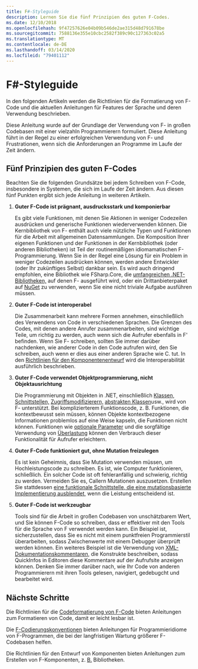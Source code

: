 ```yaml
---
title: F#-Styleguide
description: Lernen Sie die fünf Prinzipien des guten F-Codes.
ms.date: 12/10/2018
ms.openlocfilehash: 9f47257626e04b09b546de2ae315d48d791678be
ms.sourcegitcommit: 7588136e355e10cbc2582f389c90c127363c02a5
ms.translationtype: MT
ms.contentlocale: de-DE
ms.lasthandoff: 03/14/2020
ms.locfileid: "79401112"
---
```

# <a name="f-style-guide"></a>F#-Styleguide

In den folgenden Artikeln werden die Richtlinien für die Formatierung von F-Code und die aktuellen Anleitungen für Features der Sprache und deren Verwendung beschrieben.

Diese Anleitung wurde auf der Grundlage der Verwendung von F- in großen Codebasen mit einer vielzahln Programmierern formuliert. Diese Anleitung führt in der Regel zu einer erfolgreichen Verwendung von F- und Frustrationen, wenn sich die Anforderungen an Programme im Laufe der Zeit ändern.

## <a name="five-principles-of-good-f-code"></a>Fünf Prinzipien des guten F-Codes

Beachten Sie die folgenden Grundsätze bei jedem Schreiben von F-Code, insbesondere in Systemen, die sich im Laufe der Zeit ändern. Aus diesen fünf Punkten ergibt sich jede Anleitung in weiteren Artikeln.

1. **Guter F-Code ist prägnant, ausdrucksstark und komponierbar**

    Es gibt viele Funktionen, mit denen Sie Aktionen in weniger Codezeilen ausdrücken und generische Funktionen wiederverwenden können. Die Kernbibliothek von F- enthält auch viele nützliche Typen und Funktionen für die Arbeit mit allgemeinen Datensammlungen. Die Komposition Ihrer eigenen Funktionen und der Funktionen in der Kernbibliothek (oder anderen Bibliotheken) ist Teil der routinemäßigen idiomamatischen F-Programmierung. Wenn Sie in der Regel eine Lösung für ein Problem in weniger Codezeilen ausdrücken können, werden andere Entwickler (oder Ihr zukünftiges Selbst) dankbar sein. Es wird auch dringend empfohlen, eine Bibliothek wie FSharp.Core, die [umfangreichen .NET-Bibliotheken,](../../../api/index.md) auf denen F- ausgeführt wird, oder ein Drittanbieterpaket auf [NuGet](https://www.nuget.org/) zu verwenden, wenn Sie eine nicht triviale Aufgabe ausführen müssen.

2. **Guter F-Code ist interoperabel**

    Die Zusammenarbeit kann mehrere Formen annehmen, einschließlich des Verwendens von Code in verschiedenen Sprachen. Die Grenzen des Codes, mit denen andere Anrufer zusammenarbeiten, sind wichtige Teile, um richtig zu werden, auch wenn sich die Aufrufer ebenfalls in F' befinden. Wenn Sie F- schreiben, sollten Sie immer darüber nachdenken, wie anderer Code in den Code aufrufen wird, den Sie schreiben, auch wenn er dies aus einer anderen Sprache wie C. tut. In den [Richtlinien für den Komponentenentwurf](component-design-guidelines.md) wird die Interoperabilität ausführlich beschrieben.

3. **Guter F-Code verwendet Objektprogrammierung, nicht Objektausrichtung**

    Die Programmierung mit Objekten in .NET, einschließlich [Klassen,](../language-reference/classes.md) [Schnittstellen,](../language-reference/interfaces.md) [Zugriffsmodifizierern,](../language-reference/access-control.md) [abstrakten Klassen](../language-reference/abstract-classes.md)usw., wird von F- unterstützt. Bei komplizierterem Funktionscode, z. B. Funktionen, die kontextbewusst sein müssen, können Objekte kontextbezogene Informationen problemlos auf eine Weise kapseln, die Funktionen nicht können. Funktionen wie [optionale Parameter](../language-reference/members/methods.md#optional-arguments) und die sorgfältige Verwendung von [Überlastung](../language-reference/members/methods.md#overloaded-methods) können den Verbrauch dieser Funktionalität für Aufrufer erleichtern.

4. **Guter F-Code funktioniert gut, ohne Mutation freizulegen**

    Es ist kein Geheimnis, dass Sie Mutation verwenden müssen, um Hochleistungscode zu schreiben. Es ist, wie Computer funktionieren, schließlich. Ein solcher Code ist oft fehleranfällig und schwierig, richtig zu werden. Vermeiden Sie es, Callern Mutationen auszusetzen. Erstellen Sie stattdessen [eine funktionale Schnittstelle, die eine mutationsbasierte Implementierung ausblendet,](conventions.md#performance) wenn die Leistung entscheidend ist.

5. **Guter F-Code ist werkzeugbar**

    Tools sind für die Arbeit in großen Codebasen von unschätzbarem Wert, und Sie können F-Code so schreiben, dass er effektiver mit den Tools für die Sprache von F verwendet werden kann. Ein Beispiel ist, sicherzustellen, dass Sie es nicht mit einem punktfreien Programmierstil überarbeiten, sodass Zwischenwerte mit einem Debugger überprüft werden können. Ein weiteres Beispiel ist die Verwendung von [XML-Dokumentationskommentaren,](../language-reference/xml-documentation.md) die Konstrukte beschreiben, sodass QuickInfos in Editoren diese Kommentare auf der Aufrufsite anzeigen können. Denken Sie immer darüber nach, wie Ihr Code von anderen Programmierern mit ihren Tools gelesen, navigiert, gedebugcht und bearbeitet wird.

## <a name="next-steps"></a>Nächste Schritte

Die Richtlinien für die [Codeformatierung von F-Code](formatting.md) bieten Anleitungen zum Formatieren von Code, damit er leicht lesbar ist.

Die [F-Codierungskonventionen](conventions.md) bieten Anleitungen für Programmieridiome von F-Programmen, die bei der langfristigen Wartung größerer F-Codebasen helfen.

Die Richtlinien für den Entwurf von Komponenten bieten Anleitungen zum Erstellen von F-Komponenten, z. [B.](component-design-guidelines.md) Bibliotheken.
